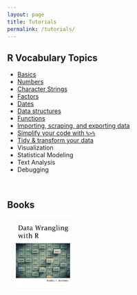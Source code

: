 ```yaml
---
layout: page
title: Tutorials
permalink: /tutorials/
---
```



## R Vocabulary Topics
* [Basics](basics)
* [Numbers](numbers)
* [Character Strings](characters)
* [Factors](factors)
* [Dates](dates)
* [Data structures](data_structures)
* [Functions](functions_loops)
* [Importing, scraping, and exporting data](data_inputs_outputs)
* [Simplify your code with `%>%`](simplify_code)
* [Tidy & transform your data](data_wrangling)
* Visualization
* Statistical Modeling
* Text Analysis
* Debugging

<br>

## Books

<a href="https://leanpub.com/datawranglingwithr"><img src="/public/images/DataWranglingCover.jpg" alt="Data Wrangling with R" align="left" vspace="5" hspace="20" height="25%" width="25%"></a>

